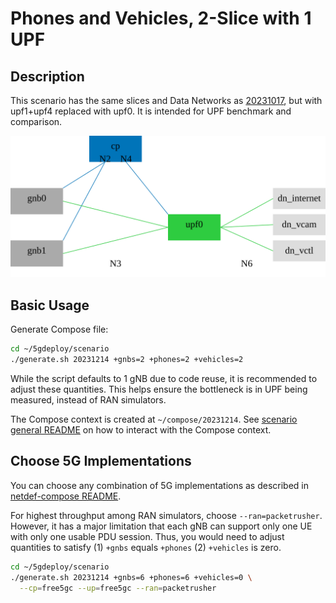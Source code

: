 # Phones and Vehicles, 2-Slice with 1 UPF

## Description

This scenario has the same slices and Data Networks as [20231017](../20231017/), but with upf1+upf4 replaced with upf0.
It is intended for UPF benchmark and comparison.

![topology diagram](topo.svg)

## Basic Usage

Generate Compose file:

```bash
cd ~/5gdeploy/scenario
./generate.sh 20231214 +gnbs=2 +phones=2 +vehicles=2
```

While the script defaults to 1 gNB due to code reuse, it is recommended to adjust these quantities.
This helps ensure the bottleneck is in UPF being measured, instead of RAN simulators.

The Compose context is created at `~/compose/20231214`.
See [scenario general README](../README.md) on how to interact with the Compose context.

## Choose 5G Implementations

You can choose any combination of 5G implementations as described in [netdef-compose README](../../netdef-compose/README.md).

For highest throughput among RAN simulators, choose `--ran=packetrusher`.
However, it has a major limitation that each gNB can support only one UE with only one usable PDU session.
Thus, you would need to adjust quantities to satisfy (1) `+gnbs` equals `+phones` (2) `+vehicles` is zero.

```bash
cd ~/5gdeploy/scenario
./generate.sh 20231214 +gnbs=6 +phones=6 +vehicles=0 \
  --cp=free5gc --up=free5gc --ran=packetrusher
```
